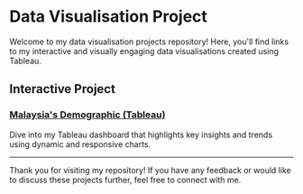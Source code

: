 # Data Visualisation Project

Welcome to my data visualisation projects repository! Here, you'll find links to my interactive and visually engaging data visualisations created using Tableau.

## Interactive Project

### [Malaysia's Demographic (Tableau)](https://public.tableau.com/app/profile/yong.jy/viz/DataVisualisation1_17248662338500/Dashboard1)  
Dive into my Tableau dashboard that highlights key insights and trends using dynamic and responsive charts.  

---

Thank you for visiting my repository! If you have any feedback or would like to discuss these projects further, feel free to connect with me.  

